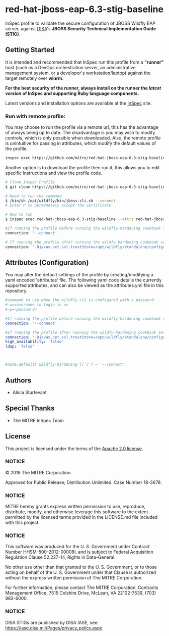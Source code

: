# red-hat-jboss-eap-6.3-stig-baseline

InSpec profile to validate the secure configuration of JBOSS Wildfly EAP server, against [DISA](https://iase.disa.mil/stigs/)'s **JBOSS Security Technical Implementation Guide (STIG)**.

## Getting Started  
It is intended and recommended that InSpec run this profile from a __"runner"__ host (such as a DevOps orchestration server, an administrative management system, or a developer's workstation/laptop) against the target remotely over __winrm__.

__For the best security of the runner, always install on the runner the _latest version_ of InSpec and supporting Ruby language components.__ 

Latest versions and installation options are available at the [InSpec](http://inspec.io/) site.


### Run with remote profile:
You may choose to run the profile via a remote url, this has the advantage of always being up to date.
The disadvantage is you may wish to modify controls, which is only possible when downloaded.
Also, the remote profile is unintuitive for passing in attributes, which modify the default values of the profile.
``` bash
inspec exec https://github.com/mitre/red-hat-jboss-eap-6.3-stig-baseline
```

Another option is to download the profile then run it, this allows you to edit specific instructions and view the profile code.
``` bash
# Clone Inspec Profile
$ git clone https://github.com/mitre/red-hat-jboss-eap-6.3-stig-baseline

# Need to run the command 
$ /bin/sh /opt/wildfly/bin/jboss-cli.sh --connect 
# Enter P to permanetely accept the certificate

# How to run 
$ inspec exec red-hat-jboss-eap-6.3-stig-baseline --attrs red-hat-jboss-eap-6.3-stig-baseline/attributes.yml

#If running the profile before running the wildfly-hardening cookbook set the following in red-hat-jboss-eap-6.3-stig-baseline/attributes.yml:
connection: '--connect'

# If running the profile after running the wildfy-hardening cookbook set the following in red-hat-jboss-eap-6.3-stig-baseline/attributes.yml:
connection: '-Djavax.net.ssl.trustStore=/opt/wildfly/standalone/configuration/a.jks --connect -u=test1 -p=test'

```

## Attributes (Configuration)
You may alter the default settings of the profile by creating/modifying a yaml 
encoded 'attributes' file. The following yaml code details the currently 
supported attributes, and can also be viewed as the attributes.yml file in this 
repository.

``` yaml
#command to use when the wildfly cli is configured with a password
#-u=<username to login in a>
#-p=<password>

#If running the profile before running the wildfly-hardening cookbook set the following in red-hat-jboss-eap-6.3-stig-baseline/attributes.yml:
connection: '--connect'

#If running the profile after running the wildfy-hardening cookbook set this in red-hat-jboss-eap-6.3-stig-baseline/attributes.yml:
connection: '-Djavax.net.ssl.trustStore=/opt/wildfly/standalone/configuration/a.jks --connect -u=test1 -p=test'
high_availability: 'false'
ldap: 'false'



#node.default['wildfly-hardening']['c'] = '--connect'

```

## Authors
- Alicia Sturtevant

## Special Thanks

- The MITRE InSpec Team

## License 

This project is licensed under the terms of the [Apache 2.0 license](https://github.com/mitre/wildfly-stig-baseline/blob/master/LICENSE.md).

### NOTICE

© 2019 The MITRE Corporation.  

Approved for Public Release; Distribution Unlimited. Case Number 18-3678.  

### NOTICE
MITRE hereby grants express written permission to use, reproduce, distribute, modify, and otherwise leverage this software to the extent permitted by the licensed terms provided in the LICENSE.md file included with this project.

### NOTICE  

This software was produced for the U. S. Government under Contract Number HHSM-500-2012-00008I, and is subject to Federal Acquisition Regulation Clause 52.227-14, Rights in Data-General.  

No other use other than that granted to the U. S. Government, or to those acting on behalf of the U. S. Government under that Clause is authorized without the express written permission of The MITRE Corporation. 

For further information, please contact The MITRE Corporation, Contracts Management Office, 7515 Colshire Drive, McLean, VA  22102-7539, (703) 983-6000.  

### NOTICE

DISA STIGs are published by DISA IASE, see: https://iase.disa.mil/Pages/privacy_policy.aspx   
